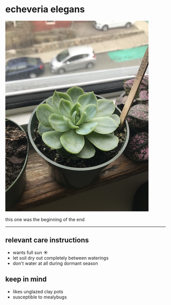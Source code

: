 # echeveria elegans

![plant](./img/echeveria-elegans/echeveria-elegans.JPG)

this one was the beginning of the end

---

## relevant care instructions
- wants full sun ☀️
- let soil dry out completely between waterings
- don't water at all during dormant season

## keep in mind
- likes unglazed clay pots
- susceptible to mealybugs
